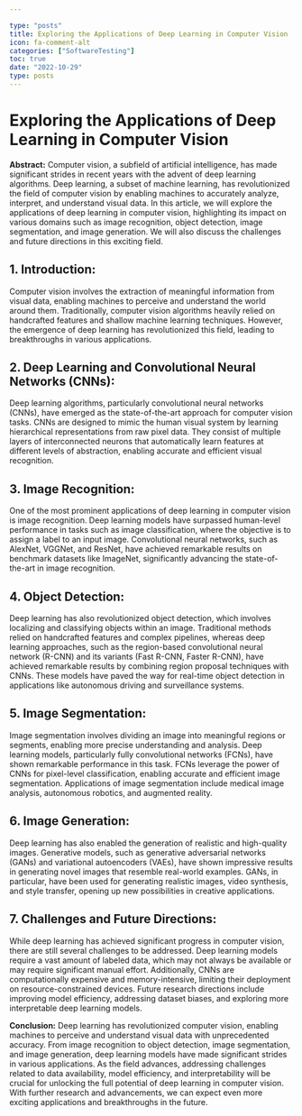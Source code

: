 ```yaml
---

type: "posts"
title: Exploring the Applications of Deep Learning in Computer Vision
icon: fa-comment-alt
categories: ["SoftwareTesting"]
toc: true
date: "2022-10-29"
type: posts
---
```





# Exploring the Applications of Deep Learning in Computer Vision

**Abstract:**
Computer vision, a subfield of artificial intelligence, has made significant strides in recent years with the advent of deep learning algorithms. Deep learning, a subset of machine learning, has revolutionized the field of computer vision by enabling machines to accurately analyze, interpret, and understand visual data. In this article, we will explore the applications of deep learning in computer vision, highlighting its impact on various domains such as image recognition, object detection, image segmentation, and image generation. We will also discuss the challenges and future directions in this exciting field.

## 1. Introduction:
Computer vision involves the extraction of meaningful information from visual data, enabling machines to perceive and understand the world around them. Traditionally, computer vision algorithms heavily relied on handcrafted features and shallow machine learning techniques. However, the emergence of deep learning has revolutionized this field, leading to breakthroughs in various applications.

## 2. Deep Learning and Convolutional Neural Networks (CNNs):
Deep learning algorithms, particularly convolutional neural networks (CNNs), have emerged as the state-of-the-art approach for computer vision tasks. CNNs are designed to mimic the human visual system by learning hierarchical representations from raw pixel data. They consist of multiple layers of interconnected neurons that automatically learn features at different levels of abstraction, enabling accurate and efficient visual recognition.

## 3. Image Recognition:
One of the most prominent applications of deep learning in computer vision is image recognition. Deep learning models have surpassed human-level performance in tasks such as image classification, where the objective is to assign a label to an input image. Convolutional neural networks, such as AlexNet, VGGNet, and ResNet, have achieved remarkable results on benchmark datasets like ImageNet, significantly advancing the state-of-the-art in image recognition.

## 4. Object Detection:
Deep learning has also revolutionized object detection, which involves localizing and classifying objects within an image. Traditional methods relied on handcrafted features and complex pipelines, whereas deep learning approaches, such as the region-based convolutional neural network (R-CNN) and its variants (Fast R-CNN, Faster R-CNN), have achieved remarkable results by combining region proposal techniques with CNNs. These models have paved the way for real-time object detection in applications like autonomous driving and surveillance systems.

## 5. Image Segmentation:
Image segmentation involves dividing an image into meaningful regions or segments, enabling more precise understanding and analysis. Deep learning models, particularly fully convolutional networks (FCNs), have shown remarkable performance in this task. FCNs leverage the power of CNNs for pixel-level classification, enabling accurate and efficient image segmentation. Applications of image segmentation include medical image analysis, autonomous robotics, and augmented reality.

## 6. Image Generation:
Deep learning has also enabled the generation of realistic and high-quality images. Generative models, such as generative adversarial networks (GANs) and variational autoencoders (VAEs), have shown impressive results in generating novel images that resemble real-world examples. GANs, in particular, have been used for generating realistic images, video synthesis, and style transfer, opening up new possibilities in creative applications.

## 7. Challenges and Future Directions:
While deep learning has achieved significant progress in computer vision, there are still several challenges to be addressed. Deep learning models require a vast amount of labeled data, which may not always be available or may require significant manual effort. Additionally, CNNs are computationally expensive and memory-intensive, limiting their deployment on resource-constrained devices. Future research directions include improving model efficiency, addressing dataset biases, and exploring more interpretable deep learning models.

**Conclusion:**
Deep learning has revolutionized computer vision, enabling machines to perceive and understand visual data with unprecedented accuracy. From image recognition to object detection, image segmentation, and image generation, deep learning models have made significant strides in various applications. As the field advances, addressing challenges related to data availability, model efficiency, and interpretability will be crucial for unlocking the full potential of deep learning in computer vision. With further research and advancements, we can expect even more exciting applications and breakthroughs in the future.